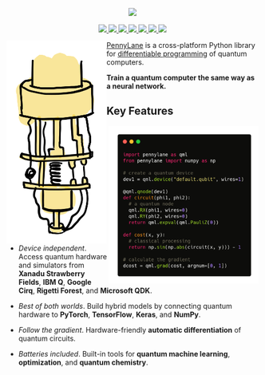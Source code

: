 <p align="center">
  <a href="https://pennylane.ai">
    <img width=60% src="https://raw.githubusercontent.com/PennyLaneAI/pennylane/master/doc/_static/pennylane_thin.png">
  </a>
</p>

<p align="center">
  <!-- Tests (GitHub actions) -->
  <a href="https://github.com/PennyLaneAI/pennylane/actions?query=workflow%3ATests">
    <img src="https://img.shields.io/github/workflow/status/PennyLaneAI/pennylane/Tests/master?logo=github&style=flat-square" />
  </a>
  <!-- CodeCov -->
  <a href="https://codecov.io/gh/PennyLaneAI/pennylane">
    <img src="https://img.shields.io/codecov/c/github/PennyLaneAI/pennylane/master.svg?logo=codecov&style=flat-square" />
  </a>
  <!-- Codefactor -->
  <a href="https://www.codefactor.io/repository/github/pennylaneai/pennylane">
    <img src="https://img.shields.io/codefactor/grade/github/PennyLaneAI/pennylane/master?logo=codefactor&style=flat-square" />
  </a>
  <!-- ReadTheDocs -->
  <a href="https://pennylane.readthedocs.io">
    <img src="https://img.shields.io/readthedocs/pennylane.svg?logo=read-the-docs&style=flat-square" />
  </a>
  <!-- PyPI -->
  <a href="https://pypi.org/project/PennyLane">
    <img src="https://img.shields.io/pypi/pyversions/PennyLane.svg?style=flat-square" />
  </a>
  <!-- Forum -->
  <a href="https://discuss.pennylane.ai">
    <img src="https://img.shields.io/discourse/https/discuss.pennylane.ai/posts.svg?logo=discourse&style=flat-square" />
  </a>
  <!-- License -->
  <a href="https://www.apache.org/licenses/LICENSE-2.0">
    <img src="https://img.shields.io/pypi/l/PennyLane.svg?logo=apache&style=flat-square" />
  </a>
</p>


<img src="https://raw.githubusercontent.com/PennyLaneAI/pennylane/update-readme/doc/_static/readme/dilution.png" width="200px" align="left">

[PennyLane](https://pennylane.ai) is a cross-platform Python library for [differentiable
programming](https://en.wikipedia.org/wiki/Differentiable_programming) of quantum computers.

**Train a quantum computer the same way as a neural network.**

## Key Features

<img src="https://raw.githubusercontent.com/PennyLaneAI/pennylane/master/doc/_static/code.png" width="300px" align="right">

- *Device independent*.
  Access quantum hardware and simulators from **Xanadu Strawberry Fields**, **IBM Q**, **Google Cirq**, **Rigetti Forest**, and
  **Microsoft QDK**.

- *Best of both worlds*.
  Build hybrid models by connecting quantum hardware to **PyTorch**, **TensorFlow**, **Keras**, and **NumPy**.

- *Follow the gradient*. Hardware-friendly **automatic differentiation** of quantum circuits.

- *Batteries included*. Built-in tools for **quantum machine learning**, **optimization**, and **quantum chemistry**.

